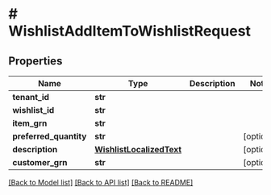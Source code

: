 # # WishlistAddItemToWishlistRequest


## Properties 


Name | Type | Description | Notes
------------ | ------------- | ------------- | -------------
**tenant_id**| **str** |   |
**wishlist_id**| **str** |   |
**item_grn**| **str** |   |
**preferred_quantity**| **str** |   | [optional]
**description**| [**WishlistLocalizedText**](WishlistLocalizedText.md) |   | [optional]
**customer_grn**| **str** |   | [optional]


[[Back to Model list]](../../README.md#models) [[Back to API list]](../../README.md#endpoints) [[Back to README]](../../README.md)

